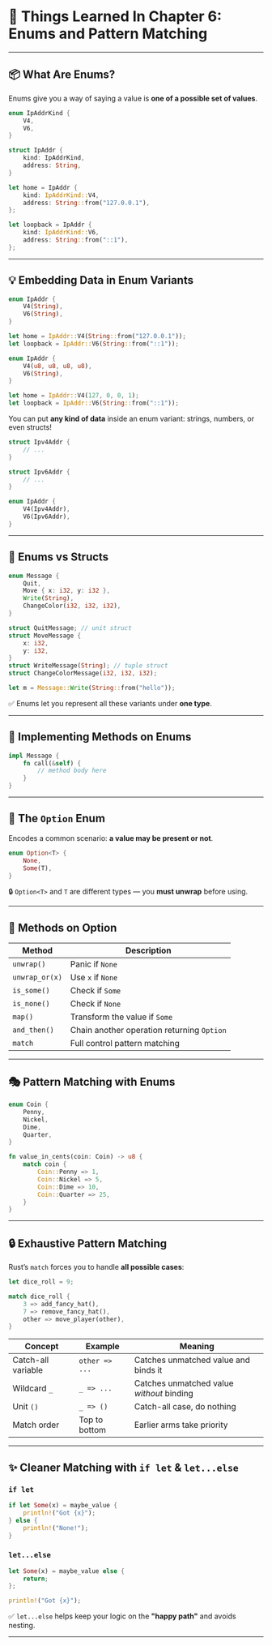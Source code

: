 # 🧠 Things Learned In Chapter 6: Enums and Pattern Matching

---

## 📦 What Are Enums?

Enums give you a way of saying a value is **one of a possible set of values**.

```rust
enum IpAddrKind {
    V4,
    V6,
}

struct IpAddr {
    kind: IpAddrKind,
    address: String,
}

let home = IpAddr {
    kind: IpAddrKind::V4,
    address: String::from("127.0.0.1"),
};

let loopback = IpAddr {
    kind: IpAddrKind::V6,
    address: String::from("::1"),
};
```

---

## 💡 Embedding Data in Enum Variants

```rust
enum IpAddr {
    V4(String),
    V6(String),
}

let home = IpAddr::V4(String::from("127.0.0.1"));
let loopback = IpAddr::V6(String::from("::1"));
```

```rust
enum IpAddr {
    V4(u8, u8, u8, u8),
    V6(String),
}

let home = IpAddr::V4(127, 0, 0, 1);
let loopback = IpAddr::V6(String::from("::1"));
```

You can put **any kind of data** inside an enum variant: strings, numbers, or even structs!

```rust
struct Ipv4Addr {
    // ...
}

struct Ipv6Addr {
    // ...
}

enum IpAddr {
    V4(Ipv4Addr),
    V6(Ipv6Addr),
}
```

---

## 🔀 Enums vs Structs

```rust
enum Message {
    Quit,
    Move { x: i32, y: i32 },
    Write(String),
    ChangeColor(i32, i32, i32),
}

struct QuitMessage; // unit struct
struct MoveMessage {
    x: i32,
    y: i32,
}
struct WriteMessage(String); // tuple struct
struct ChangeColorMessage(i32, i32, i32);

let m = Message::Write(String::from("hello"));
```

✅ Enums let you represent all these variants under **one type**.

---

## 🧩 Implementing Methods on Enums

```rust
impl Message {
    fn call(&self) {
        // method body here
    }
}
```

---

## 🎲 The `Option` Enum

Encodes a common scenario: **a value may be present or not**.

```rust
enum Option<T> {
    None,
    Some(T),
}
```

🔒 `Option<T>` and `T` are different types — you **must unwrap** before using.

---

## 🧰 Methods on Option

| Method         | Description                                |
| -------------- | ------------------------------------------ |
| `unwrap()`     | Panic if `None`                            |
| `unwrap_or(x)` | Use `x` if `None`                          |
| `is_some()`    | Check if `Some`                            |
| `is_none()`    | Check if `None`                            |
| `map()`        | Transform the value if `Some`              |
| `and_then()`   | Chain another operation returning `Option` |
| `match`        | Full control pattern matching              |

---

## 🎭 Pattern Matching with Enums

```rust
enum Coin {
    Penny,
    Nickel,
    Dime,
    Quarter,
}

fn value_in_cents(coin: Coin) -> u8 {
    match coin {
        Coin::Penny => 1,
        Coin::Nickel => 5,
        Coin::Dime => 10,
        Coin::Quarter => 25,
    }
}
```

---

## 🔒 Exhaustive Pattern Matching

Rust’s `match` forces you to handle **all possible cases**:

```rust
let dice_roll = 9;

match dice_roll {
    3 => add_fancy_hat(),
    7 => remove_fancy_hat(),
    other => move_player(other),
}
```

| Concept            | Example        | Meaning                                   |
| ------------------ | -------------- | ----------------------------------------- |
| Catch-all variable | `other => ...` | Catches unmatched value and binds it      |
| Wildcard `_`       | `_ => ...`     | Catches unmatched value *without* binding |
| Unit `()`          | `_ => ()`      | Catch-all case, do nothing                |
| Match order        | Top to bottom  | Earlier arms take priority                |

---

## ✨ Cleaner Matching with `if let` & `let...else`

### `if let`

```rust
if let Some(x) = maybe_value {
    println!("Got {x}");
} else {
    println!("None!");
}
```

### `let...else`

```rust
let Some(x) = maybe_value else {
    return;
};

println!("Got {x}");
```

✅ `let...else` helps keep your logic on the **"happy path"** and avoids nesting.

---

